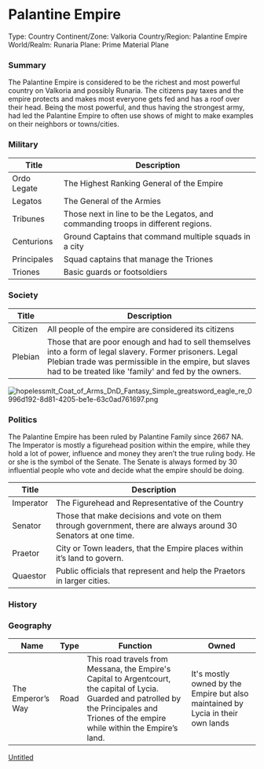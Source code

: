 # Palantine Empire

Type: Country
Continent/Zone: Valkoria
Country/Region: Palantine Empire
World/Realm: Runaria
Plane: Prime Material Plane

### Summary

The Palantine Empire is considered to be the richest and most powerful country on Valkoria and possibly Runaria. The citizens pay taxes and the empire protects and makes most everyone gets fed and has a roof over their head. Being the most powerful, and thus having the strongest army, had led the Palantine Empire to often use shows of might to make examples on their neighbors or towns/cities.

### Military

| Title | Description |
| --- | --- |
| Ordo Legate | The Highest Ranking General of the Empire |
| Legatos | The General of the Armies |
| Tribunes | Those next in line to be the Legatos, and commanding troops in different regions. |
| Centurions | Ground Captains that command multiple squads in a city |
| Principales | Squad captains that manage the Triones |
| Triones | Basic guards or footsoldiers |

### Society

| Title | Description |
| --- | --- |
| Citizen | All people of the empire are considered its citizens |
| Plebian | Those that are poor enough and had to sell themselves into a form of legal slavery. Former prisoners. Legal Plebian trade was permissible in the empire, but slaves had to be treated like 'family' and fed by the owners. |

![hopelessmlt_Coat_of_Arms_DnD_Fantasy_Simple_greatsword_eagle_re_0996d192-8d81-4205-be1e-63c0ad761697.png](hopelessmlt_Coat_of_Arms_DnD_Fantasy_Simple_greatsword_eagle_re_0996d192-8d81-4205-be1e-63c0ad761697.png)

### Politics

The Palantine Empire has been ruled by Palantine Family since 2667 NA. The Imperator is mostly a figurehead position within the empire, while they hold a lot of power, influence and money they aren’t the true ruling body. He or she is the symbol of the Senate. The Senate is always formed by 30 influential people who vote and decide what the empire should be doing.

| Title | Description |
| --- | --- |
| Imperator | The Figurehead and Representative of the Country |
| Senator | Those that make decisions and vote on them through government, there are always around 30 Senators at one time. |
| Praetor | City or Town leaders, that the Empire places within it’s land to govern. |
| Quaestor | Public officials that represent and help the Praetors in larger cities. |

### History

### Geography

| Name | Type | Function | Owned |
| --- | --- | --- | --- |
| The Emperor’s Way | Road | This road travels from Messana, the Empire's Capital to Argentcourt, the capital of Lycia. Guarded and patrolled by the Principales and Triones of the empire while within the Empire’s land. | It's mostly owned by the Empire but also maintained by Lycia in their own lands |

[Untitled](Untitled%20ea632adce35f447e9bf5e511fd7861fd.csv)